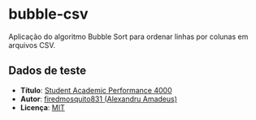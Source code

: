 # bubble-csv
Aplicação do algoritmo Bubble Sort para ordenar linhas por colunas em arquivos CSV.

## Dados de teste

- **Título**: [Student Academic Performance 4000](https://www.kaggle.com/datasets/firedmosquito831/student-academic-performance-simulation-4000)
- **Autor**: [firedmosquito831 (Alexandru Amadeus)](https://www.kaggle.com/firedmosquito831)
- **Licença**: [MIT](https://www.mit.edu/~amini/LICENSE.md)